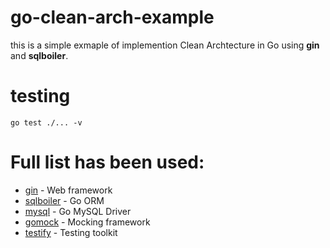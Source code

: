 # go-clean-arch-example

this is a simple exmaple of implemention Clean Archtecture in Go using **gin** and **sqlboiler**.

# testing

```
go test ./... -v
```

# Full list has been used:

- [gin](https://github.com/gin-gonic/gin) - Web framework
- [sqlboiler](https://github.com/volatiletech/sqlboiler) - Go ORM
- [mysql](https://github.com/go-sql-driver/mysql) - Go MySQL Driver
- [gomock](https://github.com/golang/mock) - Mocking framework
- [testify](https://github.com/stretchr/testify) - Testing toolkit
